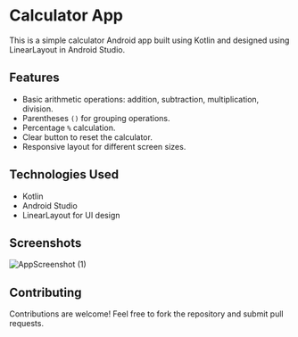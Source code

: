 # Calculator App

This is a simple calculator Android app built using Kotlin and designed using LinearLayout in Android Studio.

## Features

- Basic arithmetic operations: addition, subtraction, multiplication, division.
- Parentheses `()` for grouping operations.
- Percentage `%` calculation.
- Clear button to reset the calculator.
- Responsive layout for different screen sizes.

## Technologies Used

- Kotlin
- Android Studio
- LinearLayout for UI design


## Screenshots
![AppScreenshot (1)](https://github.com/user-attachments/assets/a1c99496-cf44-4d40-b408-816d3631f342)

## Contributing

Contributions are welcome! Feel free to fork the repository and submit pull requests.

